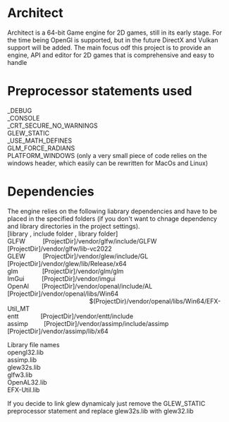 # Architect

Architect is a 64-bit Game engine for 2D games, still in its early stage.
For the time being OpenGl is supported, but in the future DirectX and Vulkan support will be added.
The main focus odf this project is to provide an engine, API and editor for 2D games that is comprehensive and easy to handle 

# Preprocessor statements used
_DEBUG<br />
_CONSOLE<br />
_CRT_SECURE_NO_WARNINGS<br />
GLEW_STATIC<br />
_USE_MATH_DEFINES<br />
GLM_FORCE_RADIANS<br />
PLATFORM_WINDOWS (only a very small piece of code relies on the windows header, which easily can be rewritten for MacOs and Linux)<br />

# Dependencies
The engine relies on the following liabrary dependencies and have to be placed in 
the specified folders (if you don't want to chnage dependency and library directories in the project settings).<br />
[library , include folder , library folder]<br />
GLFW &emsp;&emsp;&nbsp;   [ProjectDir]/vendor/glfw/include/GLFW &emsp; [ProjectDir]/vendor/glfw/lib-vc2022<br />
GLEW &emsp;&emsp;&nbsp;   [ProjectDir]/vendor/glew/include/GL &emsp; &emsp; [ProjectDir]/vendor/glew/lib/Release/x64<br />
glm  &emsp;&emsp;&ensp;&nbsp;&nbsp;&nbsp;  [ProjectDir]/vendor/glm/glm<br />
ImGui &emsp;&emsp;&nbsp;  [ProjectDir]/vendor/imgui<br />
OpenAl &emsp;&ensp;  [ProjectDir]/vendor/openal/include/AL &emsp; [ProjectDir]/vendor/openal/libs/Win64 <br /> 
&emsp;&emsp;&emsp;&emsp;&emsp;&emsp;&emsp;&emsp;&emsp;&emsp;&emsp;&emsp;&emsp; $(ProjectDir)/vendor/openal/libs/Win64/EFX-Util_MT<br />
entt &emsp;&emsp;&emsp;     [ProjectDir]/vendor/entt/include<br />
assimp &emsp;&emsp;    [ProjectDir]/vendor/assimp/include/assimp &emsp; [ProjectDir]/vendor/assimp/lib/x64<br />

Library file names<br />
opengl32.lib<br />
assimp.lib<br />
glew32s.lib<br />
glfw3.lib<br />
OpenAL32.lib<br />
EFX-Util.lib<br />

If you decide to link glew dynamicaly just remove the GLEW_STATIC preprocessor statement and replace glew32s.lib with glew32.lib
